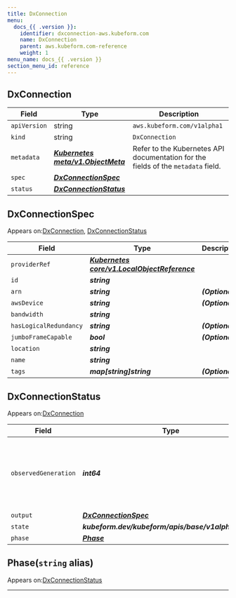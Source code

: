 ```yaml
---
title: DxConnection
menu:
  docs_{{ .version }}:
    identifier: dxconnection-aws.kubeform.com
    name: DxConnection
    parent: aws.kubeform.com-reference
    weight: 1
menu_name: docs_{{ .version }}
section_menu_id: reference
---
```


## DxConnection
| Field | Type | Description |
| ------ | ----- | ----------- |
| `apiVersion` | string | `aws.kubeform.com/v1alpha1` |
|    `kind` | string | `DxConnection` |
| `metadata` | ***[Kubernetes meta/v1.ObjectMeta](https://kubernetes.io/docs/reference/generated/kubernetes-api/v1.13/#objectmeta-v1-meta)***|Refer to the Kubernetes API documentation for the fields of the `metadata` field.|
| `spec` | ***[DxConnectionSpec](#dxconnectionspec)***||
| `status` | ***[DxConnectionStatus](#dxconnectionstatus)***||
## DxConnectionSpec

Appears on:[DxConnection](#dxconnection), [DxConnectionStatus](#dxconnectionstatus)

| Field | Type | Description |
| ------ | ----- | ----------- |
| `providerRef` | ***[Kubernetes core/v1.LocalObjectReference](https://kubernetes.io/docs/reference/generated/kubernetes-api/v1.13/#localobjectreference-v1-core)***||
| `id` | ***string***||
| `arn` | ***string***| ***(Optional)*** |
| `awsDevice` | ***string***| ***(Optional)*** |
| `bandwidth` | ***string***||
| `hasLogicalRedundancy` | ***string***| ***(Optional)*** |
| `jumboFrameCapable` | ***bool***| ***(Optional)*** |
| `location` | ***string***||
| `name` | ***string***||
| `tags` | ***map[string]string***| ***(Optional)*** |
## DxConnectionStatus

Appears on:[DxConnection](#dxconnection)

| Field | Type | Description |
| ------ | ----- | ----------- |
| `observedGeneration` | ***int64***| ***(Optional)*** Resource generation, which is updated on mutation by the API Server.|
| `output` | ***[DxConnectionSpec](#dxconnectionspec)***| ***(Optional)*** |
| `state` | ***kubeform.dev/kubeform/apis/base/v1alpha1.State***| ***(Optional)*** |
| `phase` | ***[Phase](#phase)***| ***(Optional)*** |
## Phase(`string` alias)

Appears on:[DxConnectionStatus](#dxconnectionstatus)

---
